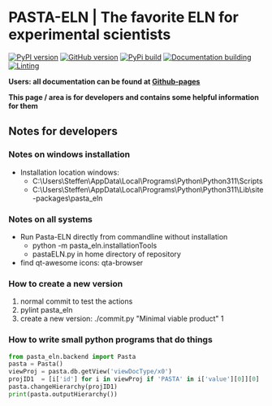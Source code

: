 # PASTA-ELN | The favorite ELN for experimental scientists

[![PyPI version](https://badge.fury.io/py/pasta-eln.svg)](https://badge.fury.io/py/pasta-eln)
[![GitHub version](https://badge.fury.io/gh/PASTA-ELN%2Fpasta-eln.svg)](https://badge.fury.io/gh/PASTA-ELN%2Fpasta-eln)
[![PyPi build](https://github.com/PASTA-ELN/pasta-eln/actions/workflows/pypi.yml/badge.svg)](https://github.com/PASTA-ELN/pasta-eln/actions/workflows/pypi.yml)
[![Documentation building](https://github.com/PASTA-ELN/pasta-eln/actions/workflows/docbuild.yml/badge.svg)](https://github.com/PASTA-ELN/pasta-eln/actions/workflows/docbuild.yml)
[![Linting](https://github.com/PASTA-ELN/pasta-eln/actions/workflows/pylint.yml/badge.svg)](https://github.com/PASTA-ELN/pasta-eln/actions/workflows/pylint.yml)

**Users: all documentation can be found at [Github-pages](https://pasta-eln.github.io/pasta-eln/)**

**This page / area is for developers and contains some helpful information for them**

## Notes for developers

### Notes on windows installation
- Installation location windows:
  - C:\Users\Steffen\AppData\Local\Programs\Python\Python311\Scripts
  - C:\Users\Steffen\AppData\Local\Programs\Python\Python311\Lib\site-packages\pasta_eln

### Notes on all systems
- Run Pasta-ELN directly from commandline without installation
  -  python -m pasta_eln.installationTools
  - pastaELN.py in home directory of repository
- find qt-awesome icons: qta-browser

### How to create a new version
1. normal commit to test the actions
2. pylint pasta_eln
3. create a new version: ./commit.py "Minimal viable product" 1

### How to write small python programs that do things
``` Python
from pasta_eln.backend import Pasta
pasta = Pasta()
viewProj = pasta.db.getView('viewDocType/x0')
projID1  = [i['id'] for i in viewProj if 'PASTA' in i['value'][0]][0]
pasta.changeHierarchy(projID1)
print(pasta.outputHierarchy())
```
